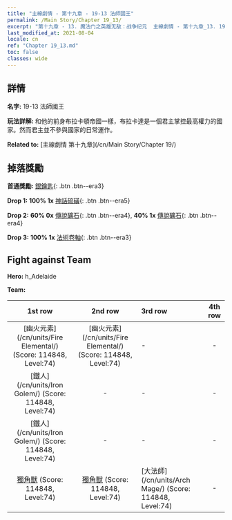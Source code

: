 ```yaml
---
title: "主線劇情 - 第十九章 - 19-13 法師國王"
permalink: /Main Story/Chapter 19_13/
excerpt: "第十九章 - 13. 魔法门之英雄无敌：战争纪元  主線劇情 - 第十九章_13. 19-13 法師國王"
last_modified_at: 2021-08-04
locale: cn
ref: "Chapter 19_13.md"
toc: false
classes: wide
---
```


## 詳情

 **名字:** 19-13 法師國王

 **玩法詳解:** 和他的前身布拉卡頓帝國一樣，布拉卡達是一個君主掌控最高權力的國家。然而君主並不參與國家的日常運作。

 **Related to:** [主線劇情 第十九章](/cn/Main Story/Chapter 19/)

## 掉落獎勵

 **首通獎勵:** [銀鑰匙](/cn/Items/con_693/){: .btn .btn--era3}

 **Drop 1:** **100% 1x** [神話硫磺](/cn/Items/mat_64/){: .btn .btn--era5}

 **Drop 2:** **60% 0x** [傳說礦石](/cn/Items/mat_54/){: .btn .btn--era4}, **40% 1x** [傳說礦石](/cn/Items/mat_54/){: .btn .btn--era4}

 **Drop 3:** **100% 1x** [法術卷軸](/cn/Items/con_694/){: .btn .btn--era3}


## Fight against Team
 **Hero:** h_Adelaide

 **Team:**


  | 1st row | 2nd row | 3rd row | 4th row |
  |:----:|:----:|:----|:----:|
  | [幽火元素](/cn/units/Fire Elemental/) (Score: 114848, Level:74)  | [幽火元素](/cn/units/Fire Elemental/) (Score: 114848, Level:74)  | - | - |
  | [鐵人](/cn/units/Iron Golem/) (Score: 114848, Level:74)  | - | - | - |
  | [鐵人](/cn/units/Iron Golem/) (Score: 114848, Level:74)  | - | - | - |
  | [獨角獸](/cn/units/Unicorn/) (Score: 114848, Level:74)  | [獨角獸](/cn/units/Unicorn/) (Score: 114848, Level:74)  | [大法師](/cn/units/Arch Mage/) (Score: 114848, Level:74)  | - |


